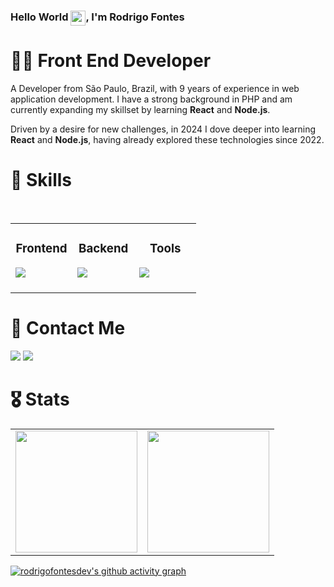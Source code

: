 ### Hello World <img src="https://github.com/rodrigofontesdev/rodrigofontesdev/assets/17281370/3aec980f-f801-4c95-97b3-ac4f842814fa" align="top" width="24" height="24" />, I'm Rodrigo Fontes

# 👨‍💻 Front End Developer

A Developer from São Paulo, Brazil, with 9 years of experience in web application development. I have a strong background in PHP and am currently expanding my skillset by learning **React** and **Node.js**.

Driven by a desire for new challenges, in 2024 I dove deeper into learning **React** and **Node.js**, having already explored these technologies since 2022.

# 🧰 Skills
<br>
<table align="center">
  <tbody>
    <tr>
      <td valign="top" width="33%">
        <h3 align="center">Frontend</h3>
        <img src="https://skillicons.dev/icons?i=html,css,js,ts,react,nextjs,redux,sass,styledcomponents,tailwind,bootstrap,wordpress&perline=4" />
        <br>
        <br>
      </td>
      <td valign="top" width="33%">
        <h3 align="center">Backend</h3>
        <img src="https://skillicons.dev/icons?i=nodejs,php,laravel,mysql,postgres,sqlite,redis,prisma&perline=4" />
        <br>
        <br>
      </td>
      <td valign="top" width="33%">
        <h3 align="center">Tools</h3>
        <img src="https://skillicons.dev/icons?i=aws,docker,git,githubactions,npm,yarn,figma,postman,vite,jest,vitest,linux,cloudflare,vercel&perline=4" />
        <br>
        <br>
      </td>
    </tr>
  </tbody>
</table>

# 📧 Contact Me

<p>  
  <a href="https://www.linkedin.com/in/rodrigofontesdev/"><img src="https://img.shields.io/badge/LinkedIn-0A66C2.svg?style=for-the-badge&logo=LinkedIn&logoColor=white" /></a>
  <a href="mailto:oi@rodrigofontes.dev"><img src="https://img.shields.io/badge/Email-8234e9?style=for-the-badge&logo=gmail&logoColor=ffffff" /></a>  
</p>

# 🎖 Stats

<table>
  <tbody>
    <tr>
      <td width="50%">
        <img src="https://github-readme-streak-stats.herokuapp.com/?user=rodrigofontesdev&theme=react&hide_border=true" height="195" />
      </td>
      <td width="50%">
        <img src="https://github-readme-stats.vercel.app/api?username=rodrigofontesdev&theme=react&show_icons=true&hide_border=true&count_private=true" height="195" />
      </td>
    </tr>
  </tbody>
</table>

[![rodrigofontesdev's github activity graph](https://github-readme-activity-graph.vercel.app/graph?username=rodrigofontesdev&theme=react-dark&hide_border=true)](https://github.com/ashutosh00710/github-readme-activity-graph)
